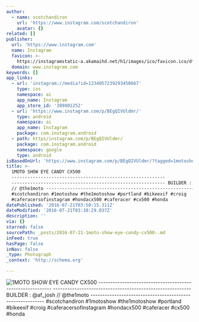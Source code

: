 ```yaml
---
author:
  - name: scotchandiron
    url: 'https://www.instagram.com/scotchandiron'
    avatar: {}
related: []
publisher:
  url: 'https://www.instagram.com'
  name: Instagram
  favicon: >-
    https://instagramstatic-a.akamaihd.net/h1/images/ico/favicon.ico/dfa85bb1fd63.ico
  domain: www.instagram.com
keywords: []
app_links:
  - url: 'instagram://media?id=1234057239293450667'
    type: ios
    namespace: ai
    app_name: Instagram
    app_store_id: '389801252'
  - url: 'https://www.instagram.com/p/BEgQIVUldmr/'
    type: android
    namespace: ai
    app_name: Instagram
    package: com.instagram.android
  - path: https/instagram.com/p/BEgQIVUldmr/
    package: com.instagram.android
    namespace: google
    type: android
isBasedOnUrl: 'https://www.instagram.com/p/BEgQIVUldmr/?tagged=1motoshow'
title: >-
  1MOTO SHOW EYE CANDY CX500
  ----------------------------------------------------------
  ---------------------------------------------------------- BUILDER : @af_josh
  // @the1moto ----------------------------------------------------------
  #scotchandiron #1motoshow #the1motoshow #portland #bikeexif #croig
  #caferacersofinstagram #hondacx500 #caferacer #cx500 #honda
datePublished: '2016-07-21T03:50:15.311Z'
dateModified: '2016-07-21T03:38:29.037Z'
description: ''
via: {}
starred: false
sourcePath: _posts/2016-07-21-1moto-show-eye-candy-cx500-.md
inFeed: true
hasPage: false
inNav: false
_type: Photograph
_context: 'http://schema.org'

---
```

![1MOTO SHOW EYE CANDY CX500 ---------------------------------------------------------- ---------------------------------------------------------- BUILDER : @af_josh // @the1moto ---------------------------------------------------------- #scotchandiron #1motoshow #the1motoshow #portland #bikeexif #croig #caferacersofinstagram #hondacx500 #caferacer #cx500 #honda](https://scontent.cdninstagram.com/l/t51.2885-15/e35/12965856_1701786923394798_1620414349_n.jpg?ig_cache_key=MTIzNDA1NzIzOTI5MzQ1MDY2Nw%3D%3D.2)